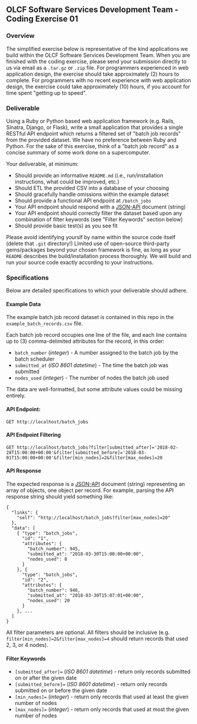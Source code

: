 
## OLCF Software Services Development Team - Coding Exercise 01

### Overview

The simplified exercise below is representative of the kind applications we build within the OLCF Software Services Development Team. When you are finished with the coding exercise, please send your submission directly to us via email as a `.tar.gz` or `.zip` file. For programmers experienced in web application design, the exercise should take approximately (2) hours to complete. For programmers with no recent experience with web application design, the exercise could take approximately (10) hours, if you account for time spent "getting up to speed".

### Deliverable

Using a Ruby or Python based web application framework (e.g. Rails, Sinatra, Django, or Flask), write a small application that provides a single RESTful API endpoint which returns a filtered set of "batch job records" from the provided dataset. We have no preference between Ruby and Python. For the sake of this exercise, think of a "batch job record" as a concise summary of some work done on a supercomputer.

Your deliverable, at minimum:

- Should provide an informative `README.md` (i.e., run/installation instructions, what could be improved, etc.)
- Should ETL the provided CSV into a database of your choosing
- Should gracefully handle omissions within the example dataset
- Should provide a functional API endpoint at `/batch_jobs`
- Your API endpoint should respond with a [JSON-API](http://jsonapi.org/format/#fetching-resources) document (string)
- Your API endpoint should correctly filter the dataset based upon any combination of filter keywords (see "Filter Keywords" section below)
- Should provide basic test(s) as you see fit

Please avoid identifying yourslf by name within the source code itself (delete that `.git` directory!) Limited use of open-source third-party gems/packages beyond your chosen framework is fine, as long as your `README` describes the build/installation process thoroughly. We will build and run your source code exactly according to your instructions.

### Specifications

Below are detailed specifications to which your deliverable should adhere.

#### Example Data

The example batch job record dataset is contained in this repo in the `example_batch_records.csv` file.

Each batch job record occupies one line of the file, and each line contains up to (3) comma-delimited attributes for the record, in this order:

  * `batch_number` (*integer*) - A number assigned to the batch job by the batch scheduler
  * `submitted_at` (*ISO 8601 datetime*) - The time the batch job was submitted
  * `nodes_used` (*integer*) - The number of nodes the batch job used

The data are well-formatted, but some attribute values could be missing entirely.

#### API Endpoint:

`GET http://localhost/batch_jobs`

#### API Endpoint Filtering

`GET http://localhost/batch_jobs?filter[submitted_after]='2018-02-28T15:00:00+00:00'&filter[submitted_before]='2018-03-01T15:00:00+00:00'&filter[min_nodes]=2&filter[max_nodes]=20`

#### API Response

The expected response is a [JSON-API](http://jsonapi.org/format/#fetching-resources) document (string) representing an array of objects, one object per record. For example, parsing the API response string should yield something like:

```
{
  "links": {
    "self": "http://localhost/batch_jobs?filter[max_nodes]=20"
  },
  "data": [
    { "type": "batch_jobs",
      "id": "1",
      "attributes": {
        "batch_number": 945,
        "submitted_at": "2018-03-30T15:00:00+00:00",
        "nodes_used": 8
      }
    }, {
      "type": "batch_jobs",
      "id": "2",
      "attributes": {
        "batch_number": 946,
        "submitted_at": "2018-03-30T15:07:01+00:00",
        "nodes_used": 20
      }
    }, ...
  ]
}
```

All filter parameters are optional. All filters should be inclusive (e.g. `filter[min_nodes]=2&filter[max_nodes]=4` should return records that used 2, 3, or 4 nodes).

#### Filter Keywords

  * `[submitted_after]=` (*ISO 8601 datetime*) - return only records submitted on or after the given date
  * `[submitted_before]=` (*ISO 8601 datetime*) - return only records submitted on or before the given date
  * `[min_nodes]=` (*integer*) - return only records that used at least the given number of nodes
  * `[max_nodes]=` (*integer*) - return only records that used at most the given number of nodes